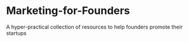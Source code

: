 # Marketing-for-Founders
A hyper-practical collection of resources to help founders promote their startups
